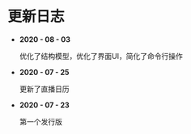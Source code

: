 # 更新日志

- **2020 - 08 - 03**

  优化了结构模型，优化了界面UI，简化了命令行操作

- **2020 - 07 - 25**

  更新了直播日历

- **2020 - 07 - 23**

  第一个发行版

<link rel="stylesheet" href="https://cdn.jsdelivr.net/npm/gitalk@1/dist/gitalk.css">

<script src="https://cdn.jsdelivr.net/npm/gitalk@1/dist/gitalk.min.js"></script>

<div id="gitalk-container"></div>

<script>
    const gitalk = new Gitalk({
        clientID: "a9f7d3f091928b45e225",
        clientSecret: "af98a2e872ffd57b4443842cd200d5acf50d7f7d",
        repo: "BiliRec",
        owner: "Dreammer12138",
        admin: ['Dreammer12138'],
        id: location.pathname
    });
    gitalk.render('gitalk-container');
</script>